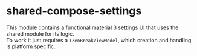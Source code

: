 # shared-compose-settings
This module contains a functional material 3 settings UI that uses the shared module for its logic.  
To work it just requires a `IZenBreakViewModel`, which creation and handling is platform specific.